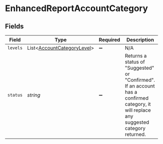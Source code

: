 # EnhancedReportAccountCategory


## Fields

| Field                                                                                                                                    | Type                                                                                                                                     | Required                                                                                                                                 | Description                                                                                                                              |
| ---------------------------------------------------------------------------------------------------------------------------------------- | ---------------------------------------------------------------------------------------------------------------------------------------- | ---------------------------------------------------------------------------------------------------------------------------------------- | ---------------------------------------------------------------------------------------------------------------------------------------- |
| `levels`                                                                                                                                 | List<[AccountCategoryLevel](../../models/shared/AccountCategoryLevel.md)>                                                                | :heavy_minus_sign:                                                                                                                       | N/A                                                                                                                                      |
| `status`                                                                                                                                 | *string*                                                                                                                                 | :heavy_minus_sign:                                                                                                                       | Returns a status of "Suggested" or "Confirmed". If an account has a confirmed category, it will replace any suggested category returned. |